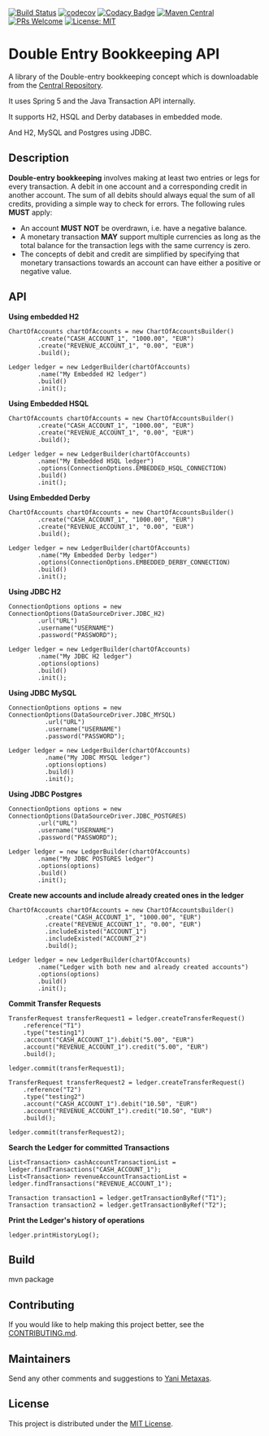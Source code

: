 [![Build Status](https://travis-ci.org/imetaxas/double-entry-bookkeeping-api.svg?branch=master)](https://travis-ci.org/imetaxas/double-entry-bookkeeping-api)
[![codecov](https://codecov.io/gh/imetaxas/double-entry-bookkeeping-api/branch/master/graph/badge.svg)](https://codecov.io/gh/imetaxas/double-entry-bookkeeping-api)
[![Codacy Badge](https://api.codacy.com/project/badge/Grade/970cf46c3cf84ed281f62a60ca465d5b)](https://www.codacy.com/app/imetaxas/double-entry-bookkeeping-api?utm_source=github.com&amp;utm_medium=referral&amp;utm_content=imetaxas/double-entry-bookkeeping-api&amp;utm_campaign=Badge_Grade)
[![Maven Central](https://maven-badges.herokuapp.com/maven-central/com.yanimetaxas/bookkeeping/badge.svg?fix=caching)](https://maven-badges.herokuapp.com/maven-central/com.yanimetaxas/bookkeeping/)
[![PRs Welcome](https://img.shields.io/badge/PRs-welcome-green.svg)](http://makeapullrequest.com)
[![License: MIT](https://img.shields.io/badge/License-MIT-yellow.svg)](https://opensource.org/licenses/MIT)

# Double Entry Bookkeeping API
A library of the Double-entry bookkeeping concept which is downloadable from the [Central Repository](https://search.maven.org/#search%7Cga%7C1%7Cg%3A%22com.yanimetaxas%22). 

It uses Spring 5 and the Java Transaction API internally.

It supports H2, HSQL and Derby databases in embedded mode.

And H2, MySQL and Postgres using JDBC.

Description
--------------------

**Double-entry bookkeeping** involves making at least two entries or legs for every transaction.
A debit in one account and a corresponding credit in another account.
The sum of all debits should always equal the sum of all credits, providing a simple way to check for errors.
The following rules **MUST** apply:

  * An account **MUST NOT** be overdrawn, i.e. have a negative balance.
  * A monetary transaction **MAY** support multiple currencies as long as the total balance for the transaction legs with the same currency is zero.
  * The concepts of debit and credit are simplified by specifying that monetary transactions towards an account can have either a positive or negative value.

API
----
**Using embedded H2**
```
ChartOfAccounts chartOfAccounts = new ChartOfAccountsBuilder()
        .create("CASH_ACCOUNT_1", "1000.00", "EUR")
        .create("REVENUE_ACCOUNT_1", "0.00", "EUR")
        .build();

Ledger ledger = new LedgerBuilder(chartOfAccounts)
        .name("My Embedded H2 ledger")
        .build()
        .init();
```

**Using Embedded HSQL**
```
ChartOfAccounts chartOfAccounts = new ChartOfAccountsBuilder()
        .create("CASH_ACCOUNT_1", "1000.00", "EUR")
        .create("REVENUE_ACCOUNT_1", "0.00", "EUR")
        .build();

Ledger ledger = new LedgerBuilder(chartOfAccounts)
        .name("My Embedded HSQL ledger")
        .options(ConnectionOptions.EMBEDDED_HSQL_CONNECTION)
        .build()
        .init();
```

**Using Embedded Derby**
```
ChartOfAccounts chartOfAccounts = new ChartOfAccountsBuilder()
        .create("CASH_ACCOUNT_1", "1000.00", "EUR")
        .create("REVENUE_ACCOUNT_1", "0.00", "EUR")
        .build();

Ledger ledger = new LedgerBuilder(chartOfAccounts)
        .name("My Embedded Derby ledger")
        .options(ConnectionOptions.EMBEDDED_DERBY_CONNECTION)
        .build()
        .init();
```

**Using JDBC H2**
```
ConnectionOptions options = new ConnectionOptions(DataSourceDriver.JDBC_H2)
        .url("URL")
        .username("USERNAME")
        .password("PASSWORD");
        
Ledger ledger = new LedgerBuilder(chartOfAccounts)
        .name("My JDBC H2 ledger")
        .options(options)
        .build()
        .init();
``` 

**Using JDBC MySQL**
```                        
ConnectionOptions options = new ConnectionOptions(DataSourceDriver.JDBC_MYSQL)
          .url("URL")
          .username("USERNAME")
          .password("PASSWORD");

Ledger ledger = new LedgerBuilder(chartOfAccounts)
          .name("My JDBC MYSQL ledger")
          .options(options)
          .build()
          .init();
``` 

**Using JDBC Postgres**
```                        
ConnectionOptions options = new ConnectionOptions(DataSourceDriver.JDBC_POSTGRES)
        .url("URL")
        .username("USERNAME")
        .password("PASSWORD");

Ledger ledger = new LedgerBuilder(chartOfAccounts)
        .name("My JDBC POSTGRES ledger")
        .options(options)
        .build()
        .init();
``` 

**Create new accounts and include already created ones in the ledger**
```
ChartOfAccounts chartOfAccounts = new ChartOfAccountsBuilder()
          .create("CASH_ACCOUNT_1", "1000.00", "EUR")
          .create("REVENUE_ACCOUNT_1", "0.00", "EUR")
          .includeExisted("ACCOUNT_1")
          .includeExisted("ACCOUNT_2")
          .build();
          
Ledger ledger = new LedgerBuilder(chartOfAccounts)
        .name("Ledger with both new and already created accounts")
        .options(options)
        .build()
        .init();
```
          
**Commit Transfer Requests**
``` 
TransferRequest transferRequest1 = ledger.createTransferRequest()
    .reference("T1")
    .type("testing1")
    .account("CASH_ACCOUNT_1").debit("5.00", "EUR")
    .account("REVENUE_ACCOUNT_1").credit("5.00", "EUR")
    .build();
    
ledger.commit(transferRequest1);
  
TransferRequest transferRequest2 = ledger.createTransferRequest()
    .reference("T2")
    .type("testing2")
    .account("CASH_ACCOUNT_1").debit("10.50", "EUR")
    .account("REVENUE_ACCOUNT_1").credit("10.50", "EUR")
    .build();
  
ledger.commit(transferRequest2);
```

**Search the Ledger for committed Transactions**
```
List<Transaction> cashAccountTransactionList = ledger.findTransactions("CASH_ACCOUNT_1");
List<Transaction> revenueAccountTransactionList = ledger.findTransactions("REVENUE_ACCOUNT_1");

Transaction transaction1 = ledger.getTransactionByRef("T1");
Transaction transaction2 = ledger.getTransactionByRef("T2");
```

**Print the Ledger's history of operations**
```
ledger.printHistoryLog();
```

Build
-------
mvn package


## Contributing
If you would like to help making this project better, see the [CONTRIBUTING.md](CONTRIBUTING.md).  

## Maintainers
Send any other comments and suggestions to [Yani Metaxas](https://github.com/imetaxas).

## License
This project is distributed under the [MIT License](LICENSE).